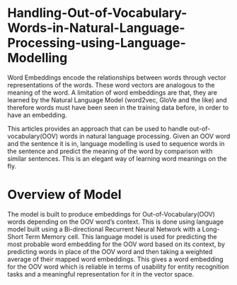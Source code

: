 # Handling-Out-of-Vocabulary-Words-in-Natural-Language-Processing-using-Language-Modelling
Word Embeddings encode the relationships between words through vector representations of the words. These word vectors are analogous to the meaning of the word. A limitation of word embeddings are that, they are learned by the Natural Language Model (word2vec, GloVe and the like) and therefore words must have been seen in the training data before, in order to have an embedding.

This articles provides an approach that can be used to handle out-of-vocabulary(OOV) words in natural language processing. Given an OOV word and the sentence it is in, language modelling is used to sequence words in the sentence and predict the meaning of the word by comparison with similar sentences. This is an elegant way of learning word meanings on the fly.

# Overview of Model
The model is built to produce embeddings for Out-of-Vocabulary(OOV) words depending on the OOV word’s context. This is done using language model built using a Bi-directional Recurrent Neural Network with a Long-Short Term Memory cell. This language model is used for predicting the most probable word embedding for the OOV word based on its context, by predicting words in place of the OOV word and then taking a weighted average of their mapped word embeddings. This gives a word embedding for the OOV word which is reliable in terms of usability for entity recognition tasks and a meaningful representation for it in the vector space.
